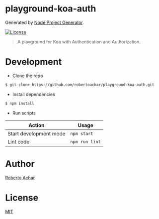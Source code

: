 # playground-koa-auth

Generated by [Node Project Generator](https://github.com/robertoachar/generator-node).

[![License][license-badge]][license-url]

> A playground for Koa with Authentication and Authorization.

# Development

- Clone the repo

```bash
$ git clone https://github.com/robertoachar/playground-koa-auth.git
```

- Install dependencies

```bash
$ npm install
```

- Run scripts

| Action                 | Usage          |
| ---------------------- | -------------- |
| Start development mode | `npm start`    |
| Lint code              | `npm run lint` |

# Author

[Roberto Achar](https://twitter.com/robertoachar)

# License

[MIT](https://github.com/robertoachar/playground-koa-auth/blob/master/LICENSE)

[license-badge]: https://img.shields.io/github/license/robertoachar/playground-koa-auth.svg
[license-url]: https://opensource.org/licenses/MIT
